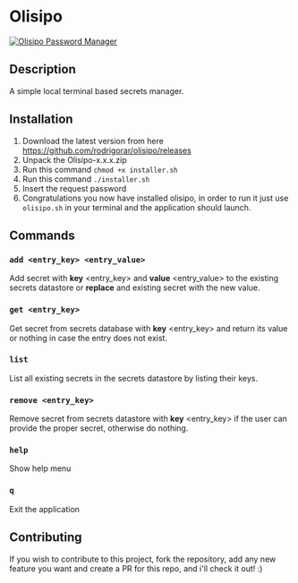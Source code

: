 # Olisipo

[![Olisipo Password Manager](https://github.com/rodrigorar/olisipo/actions/workflows/python-app.yml/badge.svg)](https://github.com/rodrigorar/olisipo/actions/workflows/python-app.yml)

## Description

A simple local terminal based secrets manager.

## Installation

1. Download the latest version from here https://github.com/rodrigorar/olisipo/releases
2. Unpack the Olisipo-x.x.x.zip
3. Run this command `chmod +x installer.sh`
4. Run this command `./installer.sh`
5. Insert the request password
6. Congratulations you now have installed olisipo, in order to run it just use `olisipo.sh` in your terminal
and the application should launch. 

## Commands

### `add <entry_key> <entry_value>`

Add secret with **key** \<entry_key\> and **value** \<entry_value\> to the
existing secrets datastore or **replace** and existing secret with the new value. 

### `get <entry_key>`

Get secret from secrets database with **key** \<entry_key\> and return its
value or nothing in case the entry does not exist. 

### `list`

List all existing secrets in the secrets datastore by listing their keys. 

### `remove <entry_key>`

Remove secret from secrets datastore with **key** \<entry_key\> if the user can
provide the proper secret, otherwise do nothing. 

### `help`

Show help menu

### `q`

Exit the application

## Contributing

If you wish to contribute to this project, fork the repository, add any new feature 
you want and create a PR for this repo, and i'll check it out! :) 
